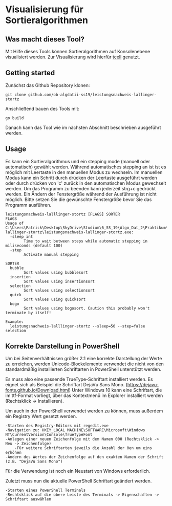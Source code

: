 # Visualisierung für Sortieralgorithmen

## Was macht dieses Tool?
Mit Hilfe dieses Tools können Sortieralgorithmen auf Konsolenebene visualisiert werden.
Zur Visualisierung wird hierfür [tcell](github.com/gdamore/tcell) genutzt.

## Getting started

Zunächst das Github Repository klonen:

```
git clone github.com/ob-algdatii-ss19/leistungsnachweis-lallinger-stortz
```

Anschließend bauen des Tools mit:

```
go build
```

Danach kann das Tool wie im nächsten Abschnitt beschrieben ausgeführt werden.

## Usage
Es kann ein Sortieralgorithmus und ein stepping mode (manuell oder automatisch) gewählt werden.
Während automatisches stepping an ist ist es möglich mit Leertaste in den manuellen Modus zu wechseln.
Im manuellen Modus kann ein Schritt durch drücken der Leertaste ausgeführt werden oder durch drücken von 'c' zurück in den automatischen Modus gewechselt werden.
Um das Programm zu beenden kann jederzeit strg+c gedrückt werden.
Ein Ändern der Fenstergröße während der Ausführung ist nicht möglich. Bitte setzen Sie die gewünschte Fenstergröße bevor Sie das Programm ausführen.

```
leistungsnachweis-lalllinger-stortz [FLAGS] SORTER
FLAGS
Usage of C:\Users\Patrick\Desktop\SkyDrive\Studium\6_SS_19\Algo_Dat_2\Praktikum\leistungsnachweis-lallinger-stortz\leistungsnachweis-lallinger-stortz.exe:
  -sleep int
        Time to wait between steps while automatic stepping in miliseconds (default 100)
  -step
        Activate manual stepping

SORTER
  bubble
        Sort values using bubblesort
  insertion
        Sort values using insertionsort
  selection
        Sort values using selectionsort
  quick
        Sort values using quicksort
  bogo
        Sort values using bogosort. Caution this probably won't terminate by itself!

Example:
  leistungsnachweis-lalllinger-stortz --sleep=50 --step=false selection
```

## Korrekte Darstellung in PowerShell

Um bei Seitenverhältnissen größer 2:1 eine korrekte Darstellung der Werte zu erreichen, werden Unicode-Blockelemente verwendet die nicht von den standardmäßig installierten Schriftarten in PowerShell unterstützt werden.

Es muss also eine passende TrueType-Schriftart installiert werden. Es eignet sich als Beispiel die Schriftart DejaVu Sans Mono. (https://dejavu-fonts.github.io/Download.html)
Unter Windows 10 kann eine Schriftart, die im ttf-Format vorliegt, über das Kontextmenü im Explorer installiert werden (Rechtsklick -> Installieren).

Um auch in der PowerShell verwendet werden zu können, muss außerdem ein Registry Wert gesetzt werden.

    -Starten des Registry-Editors mit regedit.exe
    -Navigation zu: HKEY_LOCAL_MACHINE\SOFTWARE\Microsoft\Windows NT\CurrentVersion\Console\TrueTypeFont
    -Anlegen einer neuen Zeichenfolge mit dem Namen 000 (Rechtsklick -> Neu -> Zeichenfolge)
        -Für weitere Schriftarten jeweils die Anzahl der 0en um eins erhöhen
    -Ändern des Wertes der Zeichenfolge auf den exakten Namen der Schrift (z.B. "DejaVu Sans Mono")

Für die Verwendung ist noch ein Neustart von Windows erforderlich.

Zuletzt muss nun die aktuelle PowerShell Schriftart geändert werden.

    -Starten eines PowerShell Terminals
    -Rechtsklick auf die obere Leiste des Terminals -> Eigenschaften -> Schriftart auswählen

